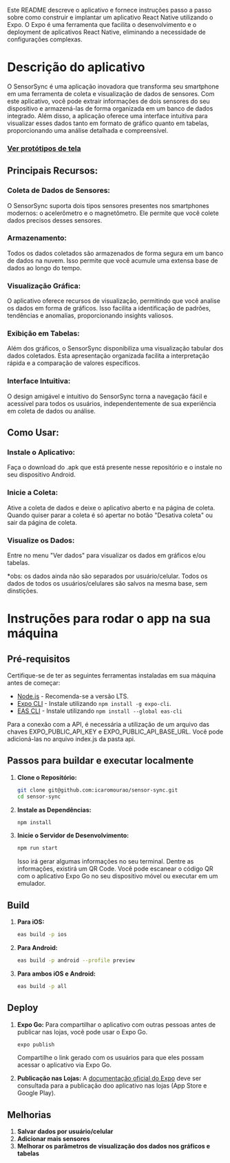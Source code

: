 Este README descreve o aplicativo e fornece instruções passo a passo sobre como construir e implantar um aplicativo React Native utilizando o Expo. O Expo é uma ferramenta que facilita o desenvolvimento e o deployment de aplicativos React Native, eliminando a necessidade de configurações complexas.

# Descrição do aplicativo

O SensorSync é uma aplicação inovadora que transforma seu smartphone em uma ferramenta de coleta e visualização de dados de sensores. Com este aplicativo, você pode extrair informações de dois sensores do seu dispositivo e armazená-las de forma organizada em um banco de dados integrado. Além disso, a aplicação oferece uma interface intuitiva para visualizar esses dados tanto em formato de gráfico quanto em tabelas, proporcionando uma análise detalhada e compreensível.

### [Ver protótipos de tela](https://www.figma.com/file/Va4G8Ow6rJQY6SHmCBlPr1/SensorSync?type=design&node-id=0%3A1&mode=design&t=wl3hFifQ4sS5UmfN-1)

## Principais Recursos:
### Coleta de Dados de Sensores:
O SensorSync suporta dois tipos sensores presentes nos smartphones modernos: o acelerômetro e o magnetômetro. Ele permite que você colete dados precisos desses sensores.

### Armazenamento:
Todos os dados coletados são armazenados de forma segura em um banco de dados na nuvem. Isso permite que você acumule uma extensa base de dados ao longo do tempo.

### Visualização Gráfica:
O aplicativo oferece recursos de visualização, permitindo que você analise os dados em forma de gráficos. Isso facilita a identificação de padrões, tendências e anomalias, proporcionando insights valiosos.

### Exibição em Tabelas:
Além dos gráficos, o SensorSync disponibiliza uma visualização tabular dos dados coletados. Esta apresentação organizada facilita a interpretação rápida e a comparação de valores específicos.

### Interface Intuitiva:
O design amigável e intuitivo do SensorSync torna a navegação fácil e acessível para todos os usuários, independentemente de sua experiência em coleta de dados ou análise.

## Como Usar:
### Instale o Aplicativo:
Faça o download do .apk que está presente nesse repositório e o instale no seu dispositivo Android.

### Inicie a Coleta:
Ative a coleta de dados e deixe o aplicativo aberto e na página de coleta. Quando quiser parar a coleta é só apertar no botão "Desativa coleta" ou sair da página de coleta. 

### Visualize os Dados:
Entre no menu "Ver dados" para visualizar os dados em gráficos e/ou tabelas.

*obs: os dados ainda não são separados por usuário/celular. Todos os dados de todos os usuários/celulares são salvos na mesma base, sem dinstições.

# Instruções para rodar o app na sua máquina

## Pré-requisitos

Certifique-se de ter as seguintes ferramentas instaladas em sua máquina antes de começar:

- [Node.js](https://nodejs.org/) - Recomenda-se a versão LTS.
- [Expo CLI](https://docs.expo.dev/workflow/expo-cli/) - Instale utilizando `npm install -g expo-cli`.
- [EAS CLI](https://docs.expo.dev/eas-update/getting-started/) - Instale utilizando `npm install --global eas-cli`

Para a conexão com a API, é necessária a utilização de um arquivo das chaves EXPO_PUBLIC_API_KEY e EXPO_PUBLIC_API_BASE_URL. Você pode adicioná-las no arquivo index.js da pasta api.

## Passos para buildar e executar localmente

1. **Clone o Repositório:**

	```bash
	git clone git@github.com:icaromourao/sensor-sync.git
	cd sensor-sync
	```

2. **Instale as Dependências:**

	```bash
	npm install
	```

3. **Inicie o Servidor de Desenvolvimento:**
	```bash
	npm run start
	```
	Isso irá gerar algumas informações no seu terminal. Dentre as informações, existirá um QR Code. Você pode escanear o código QR com o aplicativo Expo Go no seu dispositivo móvel ou executar em um emulador.

## Build

1. **Para iOS:**
	```bash
	eas build -p ios
	```

2. **Para Android:**
	```bash
	eas build -p android --profile preview
	```

3. **Para ambos iOS e Android:**
	```bash
	eas build -p all
	```

## Deploy

1. **Expo Go:**
	Para compartilhar o aplicativo com outras pessoas antes de publicar nas lojas, você pode usar o Expo Go.
	```bash
	expo publish
	```
	Compartilhe o link gerado com os usuários para que eles possam acessar o aplicativo via Expo Go.

2. **Publicação nas Lojas:**
	A [documentação oficial do Expo](https://docs.expo.dev/submit/introduction/) deve ser consultada para a publicação doo aplicativo nas lojas (App Store e Google Play).

## Melhorias

1. **Salvar dados por usuário/celular**
2. **Adicionar mais sensores**
3. **Melhorar os parâmetros de visualização dos dados nos gráficos e tabelas**
